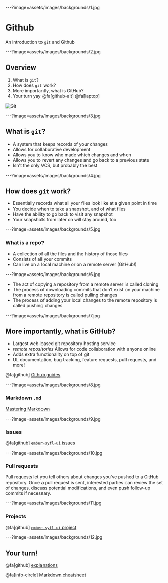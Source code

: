 ---?image=assets/images/backgrounds/1.jpg

# Github

An introduction to `git` and Github

---?image=assets/images/backgrounds/2.jpg

## Overview

1. What is `git`?
2. How does `git` work?
3. More importantly, what is GitHub?
4. Your turn yay @fa[github-alt] @fa[laptop]

![Git](https://media.giphy.com/media/HQWD85FfnbATC/giphy.gif)

---?image=assets/images/backgrounds/3.jpg

## What is `git`?

- A system that keeps records of your changes
- Allows for collaborative development
- Allows you to know who made which changes and when
- Allows you to revert any changes and go back to a previous state
- Isn't the only VCS, but probably the best

---?image=assets/images/backgrounds/4.jpg

## How does `git` work?

- Essentially records what all your files look like at a given point in time
- You decide when to take a snapshot, and of what files
- Have the ability to go back to visit any snapshot
- Your snapshots from later on will stay around, too

---?image=assets/images/backgrounds/5.jpg

### What is a repo?

- A collection of all the files and the history of those files
- Consists of all your commits
- Can live on a local machine or on a remote server (GitHub!)

---?image=assets/images/backgrounds/6.jpg

- The act of copying a repository from a remote server is called cloning
- The process of downloading commits that don’t exist on your machine from a remote repository is called pulling changes
- The process of adding your local changes to the remote repository is called pushing changes

---?image=assets/images/backgrounds/7.jpg

## More importantly, what is GitHub?

- Largest web-based git repository hosting service
- _remote repositories_ Allows for code collaboration with anyone online
- Adds extra functionality on top of git
- UI, documentation, bug tracking, feature requests, pull requests, and more!

@fa[github] [Github guides](https://guides.github.com/)

---?image=assets/images/backgrounds/8.jpg

### Markdown `.md`

[Mastering Markdown](https://guides.github.com/features/mastering-markdown/)

---?image=assets/images/backgrounds/9.jpg

### Issues

@fa[github] [`ember-syfl-ui` issues](https://github.com/storyful/ember-syfl-ui/issues)

---?image=assets/images/backgrounds/10.jpg

### Pull requests

Pull requests let you tell others about changes you've pushed to a GitHub repository. Once a pull request is sent, interested parties can review the set of changes, discuss potential modifications, and even push follow-up commits if necessary.

---?image=assets/images/backgrounds/11.jpg

### Projects

@fa[github] [`ember-syfl-ui` project](https://github.com/storyful/ember-syfl-ui/projects/2)

---?image=assets/images/backgrounds/12.jpg

## Your turn!

@fa[github] [explanations](https://github.com/lamabiker/github-workshop/)

@fa[info-circle] [Markdown cheatsheet](https://github.com/adam-p/markdown-here/wiki/Markdown-Cheatsheet)
